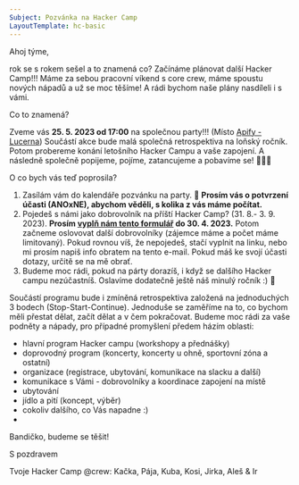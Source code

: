 ```yaml
---
Subject: Pozvánka na Hacker Camp
LayoutTemplate: hc-basic
---
```

Ahoj týme,

rok se s rokem sešel a to znamená co? Začínáme plánovat další Hacker Camp!!! 
Máme za sebou pracovní víkend s core crew, máme spoustu nových nápadů a už se moc těšíme! 
A rádi bychom naše plány nasdíleli i s vámi.

Co to znamená?

Zveme vás **25. 5. 2023 od 17:00** na společnou party!!! 
(Místo [Apify - Lucerna](https://www.google.com/maps/place/Apify+Technologies+s.r.o./@50.0813729,14.4232139,17z/data=!3m1!4b1!4m6!3m5!1s0x470b9532ac79f339:0x37c63d3b5d74647c!8m2!3d50.0813695!4d14.4254026!16s%2Fg%2F11f7n_qtnx)) 
Součástí akce bude malá společná retrospektiva na loňský ročník. Potom probereme konání 
letošního Hacker Campu a vaše zapojení. A následně společně popijeme, pojíme, zatancujeme
a pobavíme se! 🍺💃🍕

O co bych vás teď poprosila?

1. Zasílám vám do kalendáře pozvánku na party. 🙋 
   **Prosím vás o potvrzení účasti (ANOxNE), abychom věděli, s kolika z vás máme počítat.**
2. Pojedeš s námi jako dobrovolník na příští Hacker Camp? (31. 8.- 3. 9. 2023). 
   **Prosím [vyplň nám tento formulář](https://www.hackercamp.cz/registrace/?volunteer=1) do 30. 4. 2023.** 
   Potom začneme oslovovat další dobrovolníky (zájemce máme a počet máme limitovaný). 
   Pokud rovnou víš, že nepojedeš, stačí vyplnit na linku, nebo mi prosím napiš info obratem na tento e-mail.
   Pokud máš ke svojí účasti dotazy, určitě se na mě obrať.
3. Budeme moc rádi, pokud na párty dorazíš, i když se dalšího Hacker campu nezúčastníš. 
   Oslavíme dodatečně ještě náš minulý ročník :) 💃

Součástí programu bude i zmíněná retrospektiva založená na jednoduchých 3 bodech (Stop-Start-Continue). 
Jednoduše se zaměříme na to, co bychom měli přestat dělat, začít dělat a v čem pokračovat.
Budeme moc rádi za vaše podněty a nápady, pro případné promyšlení předem házím oblasti:

* hlavní program Hacker campu (workshopy a přednášky)
* doprovodný program (koncerty, koncerty u ohně, sportovní zóna a ostatní)
* organizace (registrace, ubytování, komunikace na slacku a další)
* komunikace s Vámi - dobrovolníky a koordinace zapojení na místě
* ubytování
* jídlo a pití (koncept, výběr)
* cokoliv dalšího, co Vás napadne :)
* 
Bandičko, budeme se těšit!

S pozdravem

Tvoje Hacker Camp @crew: Kačka, Pája, Kuba, Kosi, Jirka, Aleš & Ir
